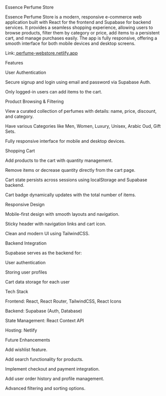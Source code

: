 Essence Perfume Store

Essence Perfume Store is a modern, responsive e-commerce web application built with React for the frontend and Supabase for backend services. It provides a seamless shopping experience, allowing users to browse products, filter them by category or price, add items to a persistent cart, and manage purchases easily. The app is fully responsive, offering a smooth interface for both mobile devices and desktop screens.

Link:[ perfume-webstore.netlify.app](https://perfume-webstore.netlify.app/)

Features

  User Authentication

  Secure signup and login using email and password via Supabase Auth.

  Only logged-in users can add items to the cart.


Product Browsing & Filtering

  View a curated collection of perfumes with details: name, price, discount, and category.

  Have various Categories like Men, Women, Luxury, Unisex, Arabic Oud, Gift Sets.

  Fully responsive interface for mobile and desktop devices.


Shopping Cart

  Add products to the cart with quantity management.

  Remove items or decrease quantity directly from the cart page.

  Cart state persists across sessions using localStorage and Supabase backend.

  Cart badge dynamically updates with the total number of items.


Responsive Design

  Mobile-first design with smooth layouts and navigation.

  Sticky header with navigation links and cart icon.

  Clean and modern UI using TailwindCSS.


Backend Integration

Supabase serves as the backend for:

  User authentication
  
  Storing user profiles
      
Cart data storage for each user

Tech Stack

  Frontend: React, React Router, TailwindCSS, React Icons

  Backend: Supabase (Auth, Database)

  State Management: React Context API

  Hosting: Netlify

Future Enhancements

Add wishlist feature.

Add search functionality for products.

Implement checkout and payment integration.

Add user order history and profile management.

Advanced filtering and sorting options.
